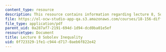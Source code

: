 ```yaml
---
content_type: resource
description: This resource contains information regarding lecture 8, Sobolev inequality.
file: https://ol-ocw-studio-app-qa.s3.amazonaws.com/courses/18-156-differential-analysis-ii-partial-differential-equations-and-fourier-analysis-spring-2016/0f7233291fe1c944d7170aeb6f822e42_MIT18_156S16_lec8.pdf
file_type: application/pdf
parent_uid: 0a287af7-2191-694d-1d94-dcd0ba01e5ef
resourcetype: Document
title: Lecture 8 Sobolev Inequality
uid: 0f723329-1fe1-c944-d717-0aeb6f822e42
---
```

